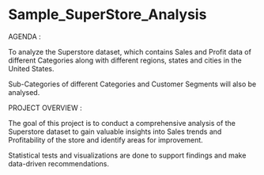 # Sample_SuperStore_Analysis
AGENDA :

To analyze the Superstore dataset, which contains Sales and Profit data of different Categories along with different regions, states and cities in the United States.

Sub-Categories of different Categories and Customer Segments will also be analysed.

PROJECT OVERVIEW :

The goal of this project is to conduct a comprehensive analysis of the Superstore dataset to gain valuable insights into Sales trends and Profitability of the store and identify areas for improvement.

Statistical tests and visualizations are done to support findings and make data-driven recommendations.
